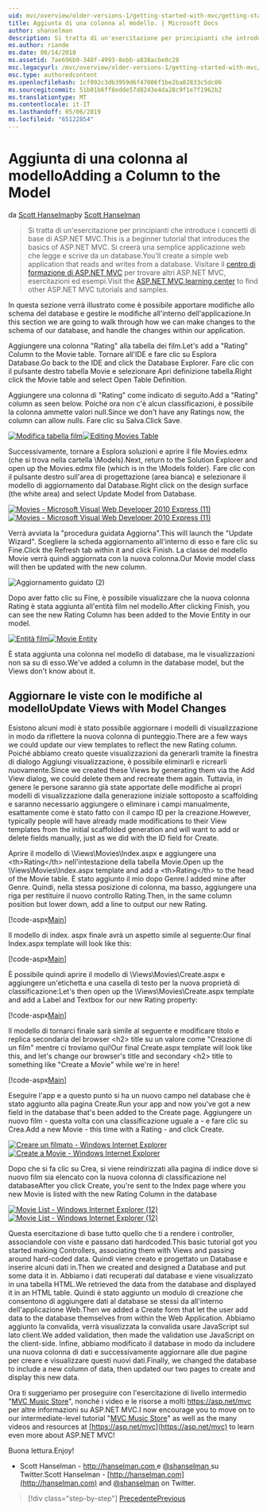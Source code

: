 ```yaml
---
uid: mvc/overview/older-versions-1/getting-started-with-mvc/getting-started-with-mvc-part8
title: Aggiunta di una colonna al modello. | Microsoft Docs
author: shanselman
description: Si tratta di un'esercitazione per principianti che introduce i concetti di base di ASP.NET MVC. Creare un'applicazione web semplice che legge e scrive da un database.
ms.author: riande
ms.date: 08/14/2010
ms.assetid: 7ae696b9-348f-4993-8ebb-a838acbe0c28
msc.legacyurl: /mvc/overview/older-versions-1/getting-started-with-mvc/getting-started-with-mvc-part8
msc.type: authoredcontent
ms.openlocfilehash: 1cf092c3db3959d6f47006f1be2ba82833c5dc06
ms.sourcegitcommit: 51b01b6ff8edde57d8243e4da28c9f1e7f1962b2
ms.translationtype: MT
ms.contentlocale: it-IT
ms.lasthandoff: 05/06/2019
ms.locfileid: "65122854"
---
```

# <a name="adding-a-column-to-the-model"></a><span data-ttu-id="04492-104">Aggiunta di una colonna al modello</span><span class="sxs-lookup"><span data-stu-id="04492-104">Adding a Column to the Model</span></span>

<span data-ttu-id="04492-105">da [Scott Hanselman](https://github.com/shanselman)</span><span class="sxs-lookup"><span data-stu-id="04492-105">by [Scott Hanselman](https://github.com/shanselman)</span></span>

> <span data-ttu-id="04492-106">Si tratta di un'esercitazione per principianti che introduce i concetti di base di ASP.NET MVC.</span><span class="sxs-lookup"><span data-stu-id="04492-106">This is a beginner tutorial that introduces the basics of ASP.NET MVC.</span></span> <span data-ttu-id="04492-107">Si creerà una semplice applicazione web che legge e scrive da un database.</span><span class="sxs-lookup"><span data-stu-id="04492-107">You'll create a simple web application that reads and writes from a database.</span></span> <span data-ttu-id="04492-108">Visitare il [centro di formazione di ASP.NET MVC](../../../index.md) per trovare altri ASP.NET MVC, esercitazioni ed esempi.</span><span class="sxs-lookup"><span data-stu-id="04492-108">Visit the [ASP.NET MVC learning center](../../../index.md) to find other ASP.NET MVC tutorials and samples.</span></span>

<span data-ttu-id="04492-109">In questa sezione verrà illustrato come è possibile apportare modifiche allo schema del database e gestire le modifiche all'interno dell'applicazione.</span><span class="sxs-lookup"><span data-stu-id="04492-109">In this section we are going to walk through how we can make changes to the schema of our database, and handle the changes within our application.</span></span>

<span data-ttu-id="04492-110">Aggiungere una colonna "Rating" alla tabella dei film.</span><span class="sxs-lookup"><span data-stu-id="04492-110">Let's add a "Rating" Column to the Movie table.</span></span> <span data-ttu-id="04492-111">Tornare all'IDE e fare clic su Esplora Database.</span><span class="sxs-lookup"><span data-stu-id="04492-111">Go back to the IDE and click the Database Explorer.</span></span> <span data-ttu-id="04492-112">Fare clic con il pulsante destro tabella Movie e selezionare Apri definizione tabella.</span><span class="sxs-lookup"><span data-stu-id="04492-112">Right click the Movie table and select Open Table Definition.</span></span>

<span data-ttu-id="04492-113">Aggiungere una colonna di "Rating" come indicato di seguito.</span><span class="sxs-lookup"><span data-stu-id="04492-113">Add a "Rating" column as seen below.</span></span> <span data-ttu-id="04492-114">Poiché ora non c'è alcun classificazioni, è possibile la colonna ammette valori null.</span><span class="sxs-lookup"><span data-stu-id="04492-114">Since we don't have any Ratings now, the column can allow nulls.</span></span> <span data-ttu-id="04492-115">Fare clic su Salva.</span><span class="sxs-lookup"><span data-stu-id="04492-115">Click Save.</span></span>

<span data-ttu-id="04492-116">[![Modifica tabella film](getting-started-with-mvc-part8/_static/image2.png)](getting-started-with-mvc-part8/_static/image1.png)</span><span class="sxs-lookup"><span data-stu-id="04492-116">[![Editing Movies Table](getting-started-with-mvc-part8/_static/image2.png)](getting-started-with-mvc-part8/_static/image1.png)</span></span>

<span data-ttu-id="04492-117">Successivamente, tornare a Esplora soluzioni e aprire il file Movies.edmx (che si trova nella cartella \Models).</span><span class="sxs-lookup"><span data-stu-id="04492-117">Next, return to the Solution Explorer and open up the Movies.edmx file (which is in the \Models folder).</span></span> <span data-ttu-id="04492-118">Fare clic con il pulsante destro sull'area di progettazione (area bianca) e selezionare il modello di aggiornamento dal Database.</span><span class="sxs-lookup"><span data-stu-id="04492-118">Right click on the design surface (the white area) and select Update Model from Database.</span></span>

<span data-ttu-id="04492-119">[![Movies - Microsoft Visual Web Developer 2010 Express (11)](getting-started-with-mvc-part8/_static/image4.png)](getting-started-with-mvc-part8/_static/image3.png)</span><span class="sxs-lookup"><span data-stu-id="04492-119">[![Movies - Microsoft Visual Web Developer 2010 Express (11)](getting-started-with-mvc-part8/_static/image4.png)](getting-started-with-mvc-part8/_static/image3.png)</span></span>

<span data-ttu-id="04492-120">Verrà avviata la "procedura guidata Aggiorna".</span><span class="sxs-lookup"><span data-stu-id="04492-120">This will launch the "Update Wizard".</span></span> <span data-ttu-id="04492-121">Scegliere la scheda aggiornamento all'interno di esso e fare clic su Fine.</span><span class="sxs-lookup"><span data-stu-id="04492-121">Click the Refresh tab within it and click Finish.</span></span> <span data-ttu-id="04492-122">La classe del modello Movie verrà quindi aggiornata con la nuova colonna.</span><span class="sxs-lookup"><span data-stu-id="04492-122">Our Movie model class will then be updated with the new column.</span></span>

![Aggiornamento guidato (2)](getting-started-with-mvc-part8/_static/image5.png)

<span data-ttu-id="04492-124">Dopo aver fatto clic su Fine, è possibile visualizzare che la nuova colonna Rating è stata aggiunta all'entità film nel modello.</span><span class="sxs-lookup"><span data-stu-id="04492-124">After clicking Finish, you can see the new Rating Column has been added to the Movie Entity in our model.</span></span>

<span data-ttu-id="04492-125">[![Entità film](getting-started-with-mvc-part8/_static/image7.png)](getting-started-with-mvc-part8/_static/image6.png)</span><span class="sxs-lookup"><span data-stu-id="04492-125">[![Movie Entity](getting-started-with-mvc-part8/_static/image7.png)](getting-started-with-mvc-part8/_static/image6.png)</span></span>

<span data-ttu-id="04492-126">È stata aggiunta una colonna nel modello di database, ma le visualizzazioni non sa su di esso.</span><span class="sxs-lookup"><span data-stu-id="04492-126">We've added a column in the database model, but the Views don't know about it.</span></span>

## <a name="update-views-with-model-changes"></a><span data-ttu-id="04492-127">Aggiornare le viste con le modifiche al modello</span><span class="sxs-lookup"><span data-stu-id="04492-127">Update Views with Model Changes</span></span>

<span data-ttu-id="04492-128">Esistono alcuni modi è stato possibile aggiornare i modelli di visualizzazione in modo da riflettere la nuova colonna di punteggio.</span><span class="sxs-lookup"><span data-stu-id="04492-128">There are a few ways we could update our view templates to reflect the new Rating column.</span></span> <span data-ttu-id="04492-129">Poiché abbiamo creato queste visualizzazioni da generarli tramite la finestra di dialogo Aggiungi visualizzazione, è possibile eliminarli e ricrearli nuovamente.</span><span class="sxs-lookup"><span data-stu-id="04492-129">Since we created these Views by generating them via the Add View dialog, we could delete them and recreate them again.</span></span> <span data-ttu-id="04492-130">Tuttavia, in genere le persone saranno già state apportate delle modifiche ai propri modelli di visualizzazione dalla generazione iniziale sottoposto a scaffolding e saranno necessario aggiungere o eliminare i campi manualmente, esattamente come è stato fatto con il campo ID per la creazione.</span><span class="sxs-lookup"><span data-stu-id="04492-130">However, typically people will have already made modifications to their View templates from the initial scaffolded generation and will want to add or delete fields manually, just as we did with the ID field for Create.</span></span>

<span data-ttu-id="04492-131">Aprire il modello di \Views\Movies\Index.aspx e aggiungere una &lt;th&gt;Rating&lt;/th&gt; nell'intestazione della tabella Movie.</span><span class="sxs-lookup"><span data-stu-id="04492-131">Open up the \Views\Movies\Index.aspx template and add a &lt;th&gt;Rating&lt;/th&gt; to the head of the Movie table.</span></span> <span data-ttu-id="04492-132">È stato aggiunto il mio dopo Genre.</span><span class="sxs-lookup"><span data-stu-id="04492-132">I added mine after Genre.</span></span> <span data-ttu-id="04492-133">Quindi, nella stessa posizione di colonna, ma basso, aggiungere una riga per restituire il nuovo controllo Rating.</span><span class="sxs-lookup"><span data-stu-id="04492-133">Then, in the same column position but lower down, add a line to output our new Rating.</span></span>

[!code-aspx[Main](getting-started-with-mvc-part8/samples/sample1.aspx)]

<span data-ttu-id="04492-134">Il modello di index. aspx finale avrà un aspetto simile al seguente:</span><span class="sxs-lookup"><span data-stu-id="04492-134">Our final Index.aspx template will look like this:</span></span>

[!code-aspx[Main](getting-started-with-mvc-part8/samples/sample2.aspx)]

<span data-ttu-id="04492-135">È possibile quindi aprire il modello di \Views\Movies\Create.aspx e aggiungere un'etichetta e una casella di testo per la nuova proprietà di classificazione:</span><span class="sxs-lookup"><span data-stu-id="04492-135">Let's then open up the \Views\Movies\Create.aspx template and add a Label and Textbox for our new Rating property:</span></span>

[!code-aspx[Main](getting-started-with-mvc-part8/samples/sample3.aspx)]

<span data-ttu-id="04492-136">Il modello di tornarci finale sarà simile al seguente e modificare titolo e replica secondaria del browser &lt;h2&gt; title su un valore come "Creazione di un film" mentre ci troviamo qui!</span><span class="sxs-lookup"><span data-stu-id="04492-136">Our final Create.aspx template will look like this, and let's change our browser's title and secondary &lt;h2&gt; title to something like "Create a Movie" while we're in here!</span></span>

[!code-aspx[Main](getting-started-with-mvc-part8/samples/sample4.aspx)]

<span data-ttu-id="04492-137">Eseguire l'app e a questo punto si ha un nuovo campo nel database che è stato aggiunto alla pagina Create.</span><span class="sxs-lookup"><span data-stu-id="04492-137">Run your app and now you've got a new field in the database that's been added to the Create page.</span></span> <span data-ttu-id="04492-138">Aggiungere un nuovo film - questa volta con una classificazione uguale a - e fare clic su Crea.</span><span class="sxs-lookup"><span data-stu-id="04492-138">Add a new Movie - this time with a Rating - and click Create.</span></span>

<span data-ttu-id="04492-139">[![Creare un filmato - Windows Internet Explorer](getting-started-with-mvc-part8/_static/image9.png)](getting-started-with-mvc-part8/_static/image8.png)</span><span class="sxs-lookup"><span data-stu-id="04492-139">[![Create a Movie - Windows Internet Explorer](getting-started-with-mvc-part8/_static/image9.png)](getting-started-with-mvc-part8/_static/image8.png)</span></span>

<span data-ttu-id="04492-140">Dopo che si fa clic su Crea, si viene reindirizzati alla pagina di indice dove si nuovo film sia elencato con la nuova colonna di classificazione nel database</span><span class="sxs-lookup"><span data-stu-id="04492-140">After you click Create, you're sent to the Index page where you new Movie is listed with the new Rating Column in the database</span></span>

<span data-ttu-id="04492-141">[![Movie List - Windows Internet Explorer (12)](getting-started-with-mvc-part8/_static/image11.png)](getting-started-with-mvc-part8/_static/image10.png)</span><span class="sxs-lookup"><span data-stu-id="04492-141">[![Movie List - Windows Internet Explorer (12)](getting-started-with-mvc-part8/_static/image11.png)](getting-started-with-mvc-part8/_static/image10.png)</span></span>

<span data-ttu-id="04492-142">Questa esercitazione di base tutto quello che ti a rendere i controller, associandole con viste e passano dati hardcoded.</span><span class="sxs-lookup"><span data-stu-id="04492-142">This basic tutorial got you started making Controllers, associating them with Views and passing around hard-coded data.</span></span> <span data-ttu-id="04492-143">Quindi viene creato e progettato un Database e inserire alcuni dati in.</span><span class="sxs-lookup"><span data-stu-id="04492-143">Then we created and designed a Database and put some data it in.</span></span> <span data-ttu-id="04492-144">Abbiamo i dati recuperati dal database e viene visualizzato in una tabella HTML.</span><span class="sxs-lookup"><span data-stu-id="04492-144">We retrieved the data from the database and displayed it in an HTML table.</span></span> <span data-ttu-id="04492-145">Quindi è stato aggiunto un modulo di creazione che consentono di aggiungere dati al database se stessi da all'interno dell'applicazione Web.</span><span class="sxs-lookup"><span data-stu-id="04492-145">Then we added a Create form that let the user add data to the database themselves from within the Web Application.</span></span> <span data-ttu-id="04492-146">Abbiamo aggiunto la convalida, verrà visualizzata la convalida usare JavaScript sul lato client.</span><span class="sxs-lookup"><span data-stu-id="04492-146">We added validation, then made the validation use JavaScript on the client-side.</span></span> <span data-ttu-id="04492-147">Infine, abbiamo modificato il database in modo da includere una nuova colonna di dati e successivamente aggiornare alle due pagine per creare e visualizzare questi nuovi dati.</span><span class="sxs-lookup"><span data-stu-id="04492-147">Finally, we changed the database to include a new column of data, then updated our two pages to create and display this new data.</span></span>

<span data-ttu-id="04492-148">Ora ti suggeriamo per proseguire con l'esercitazione di livello intermedio "[MVC Music Store](../../older-versions/mvc-music-store/mvc-music-store-part-1.md)", nonché i video e le risorse a molti [ https://asp.net/mvc ](https://asp.net/mvc) per altre informazioni su ASP.NET MVC.</span><span class="sxs-lookup"><span data-stu-id="04492-148">I now encourage you to move on to our intermediate-level tutorial "[MVC Music Store](../../older-versions/mvc-music-store/mvc-music-store-part-1.md)" as well as the many videos and resources at [https://asp.net/mvc](https://asp.net/mvc) to learn even more about ASP.NET MVC!</span></span>

<span data-ttu-id="04492-149">Buona lettura.</span><span class="sxs-lookup"><span data-stu-id="04492-149">Enjoy!</span></span>

- <span data-ttu-id="04492-150">Scott Hanselman - [ http://hanselman.com ](http://hanselman.com) e [ @shanselman ](http://twitter.com/shanselman) su Twitter.</span><span class="sxs-lookup"><span data-stu-id="04492-150">Scott Hanselman - [http://hanselman.com](http://hanselman.com) and [@shanselman](http://twitter.com/shanselman) on Twitter.</span></span>

> [!div class="step-by-step"]
> [<span data-ttu-id="04492-151">Precedente</span><span class="sxs-lookup"><span data-stu-id="04492-151">Previous</span></span>](getting-started-with-mvc-part7.md)
